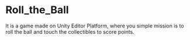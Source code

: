# Roll_the_Ball
It is a game made on Unity Editor Platform, where you simple mission is to roll the ball and touch the collectibles to score points.
